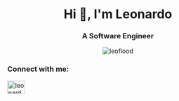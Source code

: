 <h1 align="center">Hi 👋, I'm Leonardo</h1>
<h3 align="center">A Software Engineer</h3>
<p align="center"><img src="https://komarev.com/ghpvc/?username=leoflood&label=Profile%20views&color=0e75b6&style=flat" alt="leoflood" /></p>

<h3 align="left">Connect with me:</h3>
<p align="left">
<a href="https://linkedin.com/in/leonardoflood" target="_blank"><img align="center" src="https://raw.githubusercontent.com/rahuldkjain/github-profile-readme-generator/master/src/images/icons/Social/linked-in-alt.svg" alt="leonardoflood" height="30" width="40" /></a>
</p>
